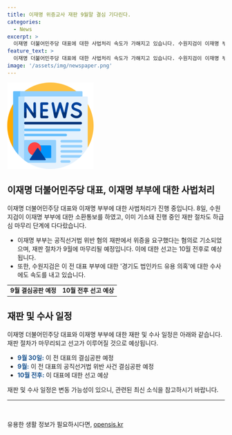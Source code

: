```yaml
---
title: 이재명 위증교사 재판 9월말 결심 기다린다.
categories:
  - News
excerpt: >
  이재명 더불어민주당 대표에 대한 사법처리 속도가 가해지고 있습니다. 수원지검이 이재명 부부를 소환하고, 공직선거법 위반 혐의로 기소된 이재명 전 대표의 재판 절차가 9월에 마무리될 것으로 보입니다. 또한, 검찰은 경기도 법인카드 유용 의혹에 대한 수사도 진행 중입니다.
feature_text: >
  이재명 더불어민주당 대표에 대한 사법처리 속도가 가해지고 있습니다. 수원지검이 이재명 부부를 소환하고, 공직선거법 위반 혐의로 기소된 이재명 전 대표의 재판 절차가 9월에 마무리될 것으로 보입니다. 또한, 검찰은 경기도 법인카드 유용 의혹에 대한 수사도 진행 중입니다.
image: '/assets/img/newspaper.png'
---
```


<p><img src="/assets/img/newspaper.png" alt="kimp 속보" /></p>

<h2 data-ke-size="size26">이재명 더불어민주당 대표, 이재명 부부에 대한 사법처리</h2>

<p data-ke-size="size16">이재명 더불어민주당 대표와 이재명 부부에 대한 사법처리가 진행 중입니다. 8일, 수원지검이 이재명 부부에 대한 소환통보를 하였고, 이미 기소돼 진행 중인 재판 절차도 하급심 마무리 단계에 다다랐습니다.</p>

<ul>
  <li>이재명 부부는 공직선거법 위반 혐의 재판에서 위증을 요구했다는 혐의로 기소되었으며, 재판 절차가 9월에 마무리될 예정입니다. 이에 대한 선고는 10월 전후로 예상됩니다.</li>
  <li>또한, 수원지검은 이 전 대표 부부에 대한 '경기도 법인카드 유용 의혹'에 대한 수사에도 속도를 내고 있습니다.</li>
</ul>

<table>
  <tr>
    <td style="text-align: center; height: 17px;"><b>9월 결심공판 예정</b></td>
    <td style="text-align: center; height: 17px;"><b>10월 전후 선고 예상</b></td>
  </tr>
</table>

<h2 data-ke-size="size26">재판 및 수사 일정</h2>

<p data-ke-size="size16">이재명 더불어민주당 대표와 이재명 부부에 대한 재판 및 수사 일정은 아래와 같습니다. 재판 절차가 마무리되고 선고가 이루어질 것으로 예상됩니다.</p>

<ul>
  <li><b><span style="color: #1a5490;">9월 30일:</span></b> 이 전 대표의 결심공판 예정</li>
  <li><b><span style="color: #1a5490;">9월:</span></b> 이 전 대표의 공직선거법 위반 사건 결심공판 예정</li>
  <li><b><span style="color: #1a5490;">10월 전후:</span></b> 이 대표에 대한 선고 예상</li>
</ul>

<p data-ke-size="size16">재판 및 수사 일정은 변동 가능성이 있으니, 관련된 최신 소식을 참고하시기 바랍니다.</p>

<hr>

<p data-ke-size="size16">&nbsp;</p>
유용한 생활 정보가 필요하시다면, <a href="https://opensis.kr" rel="dofollow">opensis.kr</a>


